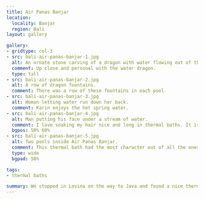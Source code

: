 ```yaml
---
title: Air Panas Banjar
location:
  locality: Banjar
  region: Bali
layout: gallery

gallery:
- gridtype: col-3
- src: bali-air-panas-banjar-1.jpg
  alt: An ornate stone carving of a dragon with water flowing out of the mouth.
  comment: Up close and personal with the water dragon.
  type: tall
- src: bali-air-panas-banjar-2.jpg
  alt: A row of dragon fountains.
  comment: There was a row of these fountains in each pool.
- src: bali-air-panas-banjar-3.jpg
  alt: Woman letting water run down her back.
  comment: Karin enjoys the hot spring water.
- src: bali-air-panas-banjar-4.jpg
  alt: Man putting his face under a stream of water.
  comment: I love soaking my hair nice and long in thermal baths. It is a natural conditioner and makes hair so soft.
  bgpos: 50% 60%
- src: bali-air-panas-banjar-5.jpg
  alt: Two pools inside Air Panas Banjar.
  comment: This thermal bath had the most character out of all the ones I've ever seen.
  type: wide
  bgpad: 50%

tags:
- thermal baths

summary: We stopped in Lovina on the way to Java and found a nice thermal bath to complement the relentless rainy season.
---
```

